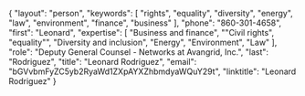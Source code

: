 {
  "layout": "person",
  "keywords": [
    "rights",
    "equality",
    "diversity",
    "energy",
    "law",
    "environment",
    "finance",
    "business"
  ],
  "phone": "860-301-4658",
  "first": "Leonard",
  "expertise": [
    "Business and finance",
    "\"Civil rights",
    "equality\"",
    "Diversity and inclusion",
    "Energy",
    "Environment",
    "Law"
  ],
  "role": "Deputy General Counsel - Networks at Avangrid, Inc.",
  "last": "Rodriguez",
  "title": "Leonard Rodriguez",
  "email": "bGVvbmFyZC5yb2RyaWd1ZXpAYXZhbmdyaWQuY29t",
  "linktitle": "Leonard Rodriguez"
}